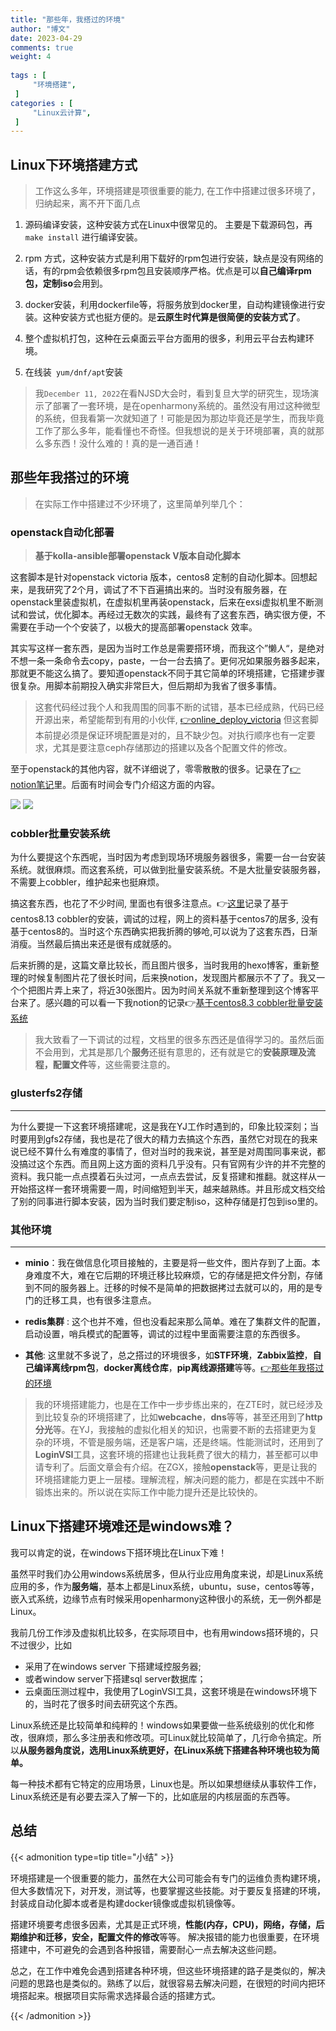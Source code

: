 ```yaml
---
title: "那些年，我搭过的环境"                         
author: "博文"   
date: 2023-04-29          
comments: true 
weight: 4
 
tags : [                                    
     "环境搭建",
 ]
categories : [                              
     "Linux云计算",
 ]
---
```



## Linux下环境搭建方式

> 工作这么多年，环境搭建是项很重要的能力, 在工作中搭建过很多环境了，归纳起来，离不开下面几点

1. 源码编译安装，这种安装方式在Linux中很常见的。 主要是下载源码包，再`make install` 进行编译安装。

2. rpm 方式，这种安装方式是利用下载好的rpm包进行安装，缺点是没有网络的话，有的rpm会依赖很多rpm包且安装顺序严格。优点是可以**自己编译rpm包，定制iso**会用到。

3. docker安装，利用dockerfile等，将服务放到docker里，自动构建镜像进行安装。这种安装方式也挺方便的。是**云原生时代算是很简便的安装方式了**。

4. 整个虚拟机打包，这种在云桌面云平台方面用的很多，利用云平台去构建环境。

5. 在线装` yum/dnf/apt`安装

>  我`December 11, 2022`在看NJSD大会时，看到复旦大学的研究生，现场演示了部署了一套环境，是在openharmony系统的。虽然没有用过这种微型的系统，但我看第一次就知道了！可能是因为那边毕竟还是学生，而我毕竟工作了那么多年，能看懂也不奇怪。但我想说的是关于环境部署，真的就那么多东西！没什么难的！真的是一通百通！

## 那些年我搭过的环境

>  在实际工作中搭建过不少环境了，这里简单列举几个： 


### openstack自动化部署

>  **基于kolla-ansible部署openstack V版本自动化脚本**

这套脚本是针对openstack victoria 版本，centos8  定制的自动化脚本。回想起来，是我研究了2个月，调试了不下百遍搞出来的。当时没有服务器，在openstack里装虚拟机，在虚拟机里再装openstack，后来在exsi虚拟机里不断测试和尝试，优化脚本。再经过无数次的实践，最终有了这套东西，确实很方便，不需要在手动一个个安装了，以极大的提高部署openstack 效率。

其实写这样一套东西，是因为当时工作总是需要搭环境，而我这个”懒人“，是绝对不想一条一条命令去copy，paste，一台一台去搞了。更何况如果服务器多起来，那就更不能这么搞了。要知道openstack不同于其它简单的环境搭建，它搭建步骤很复杂。用脚本前期投入确实非常巨大，但后期却为我省了很多事情。

> 这套代码经过我个人和我周围的同事不断的试错，基本已经成熟，代码已经开源出来，希望能帮到有用的小伙伴, [👉online_deploy_victoria](https://github.com/sunnydongbowen/online_deploy_victoria)  但这套脚本前提必须是保证环境配置是对的，且不缺少包。对执行顺序也有一定要求，尤其是要注意ceph存储那边的搭建以及各个配置文件的修改。

至于openstack的其他内容，就不详细说了，零零散散的很多。记录在了[👉notion笔记](https://www.notion.so/dongbowen/a3b73439dd8e43d4a7f84814123abd87?v=bf67f569d7a941368a164971a65e24dc&pvs=4)里。后面有时间会专门介绍这方面的内容。

![](/linux基础/20230501213951.png)      ![](/linux基础/20230501213811.png)

### cobbler批量安装系统

为什么要提这个东西呢，当时因为考虑到现场环境服务器很多，需要一台一台安装系统。就很麻烦。而这套系统，可以做到批量安装系统。不是大批量安装服务器，不需要上cobbler，维护起来也挺麻烦。

搞这套东西，也花了不少时间, 里面也有很多注意点。👉[这里](https://dongbowen.notion.site/centos8-3-cobbler-9f6079bc554a48dabe57c2731b1756d8)记录了基于centos8.13 cobbler的安装，调试的过程，网上的资料基于centos7的居多, 没有基于centos8的。当时这个东西确实把我折腾的够呛,可以说为了这套东西，日渐消瘦。当然最后搞出来还是很有成就感的。

后来折腾的是，这篇文章比较长，而且图片很多，当时我用的hexo博客，重新整理的时候复制图片花了很长时间，后来换notion，发现图片都展示不了了。我又一个个把图片弄上来了，将近30张图片。因为时间关系就不重新整理到这个博客平台来了。感兴趣的可以看一下我notion的记录👉[基于centos8.3 cobbler批量安装系统](https://dongbowen.notion.site/centos8-3-cobbler-9f6079bc554a48dabe57c2731b1756d8)

>  我大致看了一下调试的过程，文档里的很多东西还是值得学习的。虽然后面不会用到，尤其是那几个**服务**还挺有意思的，还有就是它的**安装原理及流程，配置文件**等，这些需要注意的。


### glusterfs2存储
------
为什么要提一下这套环境搭建呢，这是我在YJ工作时遇到的，印象比较深刻；当时要用到gfs2存储，我也是花了很大的精力去搞这个东西，虽然它对现在的我来说已经不算什么有难度的事情了，但对当时的我来说，甚至是对周围同事来说，都没搞过这个东西。而且网上这方面的资料几乎没有。只有官网有少许的并不完整的资料。我只能一点点摸着石头过河，一点点去尝试，反复搭建和推翻。就这样从一开始搭这样一套环境需要一周，时间缩短到半天，越来越熟练。并且形成文档交给了别的同事进行脚本安装，因为当时我们要定制iso，这种存储是打包到iso里的。


### 其他环境
------

- **minio**：我在做信息化项目接触的，主要是将一些文件，图片存到了上面。本身难度不大，难在它后期的环境迁移比较麻烦，它的存储是把文件分割，存储到不同的服务器上。迁移的时候不是简单的把数据拷过去就可以的，用的是专门的迁移工具，也有很多注意点。

- **redis集群** : 这个也并不难，但也没看起来那么简单。难在了集群文件的配置，启动设置，哨兵模式的配置等，调试的过程中里面需要注意的东西很多。


- **其他**: 这里就不多说了，总之搭过的环境很多，如**STF环境**，**Zabbix监控**，**自己编译离线rpm包**，**docker离线仓库**，**pip离线源搭建**等等。[👉那些年我搭过的环境](https://www.notion.so/dongbowen/1c071933395f40209ce9a48646caa4ab?v=94146a1dbba8481c8e95aeccf4a4a748)


> 我的环境搭建能力，也是在工作中一步步练出来的，在ZTE时，就已经涉及到比较复杂的环境搭建了，比如**webcache**，**dns**等等，甚至还用到了**http分光**等。在YJ，我接触的虚拟化相关的知识，也需要不断的去搭建更为复杂的环境，不管是服务端，还是客户端，还是终端。性能测试时，还用到了**LoginVSI**工具，这套环境的搭建也让我耗费了很大的精力，甚至都可以申请专利了。后面文章会有介绍。在ZGX，接触**openstack**等，更是让我的环境搭建能力更上一层楼。理解流程，解决问题的能力，都是在实践中不断锻炼出来的。所以说在实际工作中能力提升还是比较快的。


##  Linux下搭建环境难还是windows难？

我可以肯定的说，在windows下搭环境比在Linux下难！

虽然平时我们办公用windows系统居多，但从行业应用角度来说，却是Linux系统应用的多，作为**服务端**，基本上都是Linux系统，ubuntu，suse，centos等等，嵌入式系统，边缘节点有时候采用openharmony这种很小的系统，无一例外都是Linux。

我前几份工作涉及虚拟机比较多，在实际项目中，也有用windows搭环境的，只不过很少，比如
- 采用了在windows server 下搭建域控服务器;
- 或者window server下搭建sql server数据库；
- 云桌面压测过程中，我使用了LoginVSI工具，这套环境是在windows环境下的，当时花了很多时间去研究这个东西。

Linux系统还是比较简单和纯粹的！windows如果要做一些系统级别的优化和修改，很麻烦，那么多注册表和修改项。可Linux就比较简单了，几行命令搞定。所以**从服务器角度说，选用Linux系统更好，在Linux系统下搭建各种环境也较为简单。**  

每一种技术都有它特定的应用场景，Linux也是。所以如果想继续从事软件工作，Linux系统还是有必要去深入了解一下的，比如底层的内核层面的东西等。


## 总结

{{< admonition type=tip title="小结"  >}}

环境搭建是一个很重要的能力，虽然在大公司可能会有专门的运维负责构建环境，但大多数情况下，对开发，测试等，也要掌握这些技能。对于要反复搭建的环境，封装成自动化脚本或者是构建docker镜像或虚拟机镜像等。

搭建环境要考虑很多因素，尤其是正式环境，**性能(内存，CPU)，网络，存储，后期维护和迁移，安全，配置文件的修改**等等。
解决报错的能力也很重要，在环境搭建中，不可避免的会遇到各种报错，需要耐心一点去解决这些问题。

总之，在工作中难免会遇到搭建各种环境，但这些环境搭建的路子是类似的，解决问题的思路也是类似的。熟练了以后，就很容易去解决问题，在很短的时间内把环境搭起来。根据项目实际需求选择最合适的搭建方式。

{{< /admonition >}}




